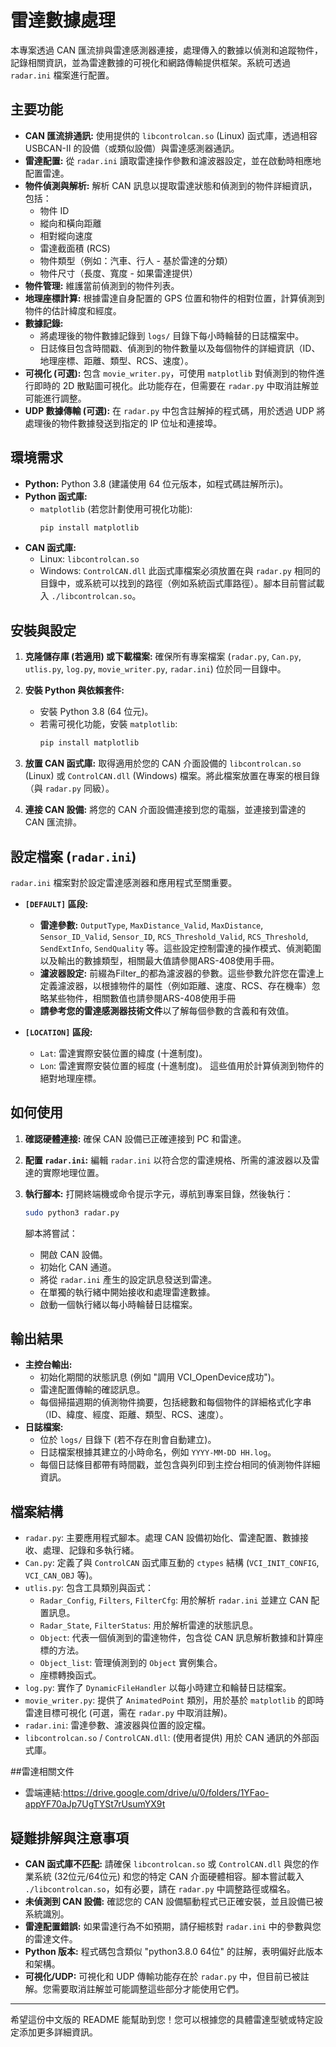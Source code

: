 # 雷達數據處理

本專案透過 CAN 匯流排與雷達感測器連接，處理傳入的數據以偵測和追蹤物件，記錄相關資訊，並為雷達數據的可視化和網路傳輸提供框架。系統可透過 `radar.ini` 檔案進行配置。

## 主要功能

* **CAN 匯流排通訊:** 使用提供的 `libcontrolcan.so` (Linux) 函式庫，透過相容 USBCAN-II 的設備（或類似設備）與雷達感測器通訊。
* **雷達配置:** 從 `radar.ini` 讀取雷達操作參數和濾波器設定，並在啟動時相應地配置雷達。
* **物件偵測與解析:** 解析 CAN 訊息以提取雷達狀態和偵測到的物件詳細資訊，包括：
    * 物件 ID
    * 縱向和橫向距離
    * 相對縱向速度
    * 雷達截面積 (RCS)
    * 物件類型（例如：汽車、行人 - 基於雷達的分類）
    * 物件尺寸（長度、寬度 - 如果雷達提供）
* **物件管理:** 維護當前偵測到的物件列表。
* **地理座標計算:** 根據雷達自身配置的 GPS 位置和物件的相對位置，計算偵測到物件的估計緯度和經度。
* **數據記錄:**
    * 將處理後的物件數據記錄到 `logs/` 目錄下每小時輪替的日誌檔案中。
    * 日誌條目包含時間戳、偵測到的物件數量以及每個物件的詳細資訊（ID、地理座標、距離、類型、RCS、速度）。
* **可視化 (可選):** 包含 `movie_writer.py`，可使用 `matplotlib` 對偵測到的物件進行即時的 2D 散點圖可視化。此功能存在，但需要在 `radar.py` 中取消註解並可能進行調整。
* **UDP 數據傳輸 (可選):** 在 `radar.py` 中包含註解掉的程式碼，用於透過 UDP 將處理後的物件數據發送到指定的 IP 位址和連接埠。

## 環境需求

* **Python:** Python 3.8 (建議使用 64 位元版本，如程式碼註解所示)。
* **Python 函式庫:**
    * `matplotlib` (若您計劃使用可視化功能):
        ```bash
        pip install matplotlib
        ```
* **CAN 函式庫:**
    * Linux: `libcontrolcan.so`
    * Windows: `ControlCAN.dll`
    此函式庫檔案必須放置在與 `radar.py` 相同的目錄中，或系統可以找到的路徑（例如系統函式庫路徑）。腳本目前嘗試載入 `./libcontrolcan.so`。

## 安裝與設定

1.  **克隆儲存庫 (若適用) 或下載檔案:**
    確保所有專案檔案 (`radar.py`, `Can.py`, `utlis.py`, `log.py`, `movie_writer.py`, `radar.ini`) 位於同一目錄中。

2.  **安裝 Python 與依賴套件:**
    * 安裝 Python 3.8 (64 位元)。
    * 若需可視化功能，安裝 `matplotlib`:
        ```bash
        pip install matplotlib
        ```

3.  **放置 CAN 函式庫:**
    取得適用於您的 CAN 介面設備的 `libcontrolcan.so` (Linux) 或 `ControlCAN.dll` (Windows) 檔案。將此檔案放置在專案的根目錄（與 `radar.py` 同級）。

4.  **連接 CAN 設備:**
    將您的 CAN 介面設備連接到您的電腦，並連接到雷達的 CAN 匯流排。

## 設定檔案 (`radar.ini`)

`radar.ini` 檔案對於設定雷達感測器和應用程式至關重要。

* **`[DEFAULT]` 區段:**
    * **雷達參數:** `OutputType`, `MaxDistance_Valid`, `MaxDistance`, `Sensor_ID_Valid`, `Sensor_ID`, `RCS_Threshold_Valid`, `RCS_Threshold`, `SendExtInfo`, `SendQuality` 等。這些設定控制雷達的操作模式、偵測範圍以及輸出的數據類型，相關最大值請參閱ARS-408使用手冊。
    * **濾波器設定:** 前綴為Filter_的都為濾波器的參數。這些參數允許您在雷達上定義濾波器，以根據物件的屬性（例如距離、速度、RCS、存在機率）忽略某些物件，相關數值也請參閱ARS-408使用手冊
    * **請參考您的雷達感測器技術文件**以了解每個參數的含義和有效值。

* **`[LOCATION]` 區段:**
    * `Lat`: 雷達實際安裝位置的緯度 (十進制度)。
    * `Lon`: 雷達實際安裝位置的經度 (十進制度)。
    這些值用於計算偵測到物件的絕對地理座標。

## 如何使用

1.  **確認硬體連接:** 確保 CAN 設備已正確連接到 PC 和雷達。
2.  **配置 `radar.ini`:** 編輯 `radar.ini` 以符合您的雷達規格、所需的濾波器以及雷達的實際地理位置。
3.  **執行腳本:**
    打開終端機或命令提示字元，導航到專案目錄，然後執行：
    ```bash
    sudo python3 radar.py
    ```

    腳本將嘗試：
    * 開啟 CAN 設備。
    * 初始化 CAN 通道。
    * 將從 `radar.ini` 產生的設定訊息發送到雷達。
    * 在單獨的執行緒中開始接收和處理雷達數據。
    * 啟動一個執行緒以每小時輪替日誌檔案。

## 輸出結果

* **主控台輸出:**
    * 初始化期間的狀態訊息 (例如 "調用 VCI_OpenDevice成功")。
    * 雷達配置傳輸的確認訊息。
    * 每個掃描週期的偵測物件摘要，包括總數和每個物件的詳細格式化字串（ID、緯度、經度、距離、類型、RCS、速度）。
* **日誌檔案:**
    * 位於 `logs/` 目錄下 (若不存在則會自動建立)。
    * 日誌檔案根據其建立的小時命名，例如 `YYYY-MM-DD HH.log`。
    * 每個日誌條目都帶有時間戳，並包含與列印到主控台相同的偵測物件詳細資訊。

## 檔案結構

* `radar.py`: 主要應用程式腳本。處理 CAN 設備初始化、雷達配置、數據接收、處理、記錄和多執行緒。
* `Can.py`: 定義了與 `ControlCAN` 函式庫互動的 `ctypes` 結構 (`VCI_INIT_CONFIG`, `VCI_CAN_OBJ` 等)。
* `utlis.py`: 包含工具類別與函式：
    * `Radar_Config`, `Filters`, `FilterCfg`: 用於解析 `radar.ini` 並建立 CAN 配置訊息。
    * `Radar_State`, `FilterStatus`: 用於解析雷達的狀態訊息。
    * `Object`: 代表一個偵測到的雷達物件，包含從 CAN 訊息解析數據和計算座標的方法。
    * `Object_list`: 管理偵測到的 `Object` 實例集合。
    * 座標轉換函式。
* `log.py`: 實作了 `DynamicFileHandler` 以每小時建立和輪替日誌檔案。
* `movie_writer.py`: 提供了 `AnimatedPoint` 類別，用於基於 `matplotlib` 的即時雷達目標可視化 (可選，需在 `radar.py` 中取消註解)。
* `radar.ini`: 雷達參數、濾波器與位置的設定檔。
* `libcontrolcan.so` / `ControlCAN.dll`: (使用者提供) 用於 CAN 通訊的外部函式庫。


##雷達相關文件
* 雲端連結:https://drive.google.com/drive/u/0/folders/1YFao-appYF70aJp7UgTYSt7rUsumYX9t
## 疑難排解與注意事項

* **CAN 函式庫不匹配:** 請確保 `libcontrolcan.so` 或 `ControlCAN.dll` 與您的作業系統 (32位元/64位元) 和您的特定 CAN 介面硬體相容。腳本嘗試載入 `./libcontrolcan.so`，如有必要，請在 `radar.py` 中調整路徑或檔名。
* **未偵測到 CAN 設備:** 確認您的 CAN 設備驅動程式已正確安裝，並且設備已被系統識別。
* **雷達配置錯誤:** 如果雷達行為不如預期，請仔細核對 `radar.ini` 中的參數與您的雷達文件。
* **Python 版本:** 程式碼包含類似 "python3.8.0 64位" 的註解，表明偏好此版本和架構。
* **可視化/UDP:** 可視化和 UDP 傳輸功能存在於 `radar.py` 中，但目前已被註解。您需要取消註解並可能調整這些部分才能使用它們。

---

希望這份中文版的 README 能幫助到您！您可以根據您的具體雷達型號或特定設定添加更多詳細資訊。
